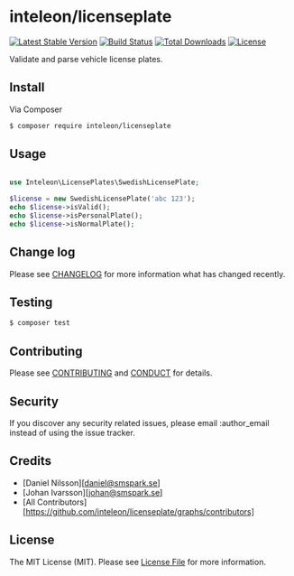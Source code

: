 # inteleon/licenseplate

[![Latest Stable Version](https://poser.pugx.org/inteleon/licenseplate/v/stable)](https://packagist.org/packages/inteleon/licenseplate)
[![Build Status](https://travis-ci.org/inteleon/licenseplate.svg?branch=master)](https://travis-ci.org/inteleon/licenseplate)
[![Total Downloads](https://poser.pugx.org/inteleon/licenseplate/downloads)](https://packagist.org/packages/inteleon/licenseplate)
[![License](https://poser.pugx.org/inteleon/licenseplate/license)](https://packagist.org/packages/inteleon/licenseplate)

Validate and parse vehicle license plates.

## Install

Via Composer

``` bash
$ composer require inteleon/licenseplate
```

## Usage

``` php

use Inteleon\LicensePlates\SwedishLicensePlate;

$license = new SwedishLicensePlate('abc 123');
echo $license->isValid();
echo $license->isPersonalPlate();
echo $license->isNormalPlate();


```

## Change log

Please see [CHANGELOG](CHANGELOG.md) for more information what has changed recently.

## Testing

``` bash
$ composer test
```

## Contributing

Please see [CONTRIBUTING](CONTRIBUTING.md) and [CONDUCT](CONDUCT.md) for details.

## Security

If you discover any security related issues, please email :author_email instead of using the issue tracker.

## Credits

- [Daniel Nilsson][daniel@smspark.se]
- [Johan Ivarsson][johan@smspark.se]
- [All Contributors][https://github.com/inteleon/licenseplate/graphs/contributors]

## License

The MIT License (MIT). Please see [License File](LICENSE.md) for more information.

